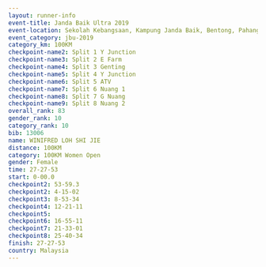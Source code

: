 ```yaml
---
layout: runner-info 
event-title: Janda Baik Ultra 2019
event-location: Sekolah Kebangsaan, Kampung Janda Baik, Bentong, Pahang, Malaysia
event_category: jbu-2019 
category_km: 100KM 
checkpoint-name2: Split 1 Y Junction  
checkpoint-name3: Split 2 E Farm  
checkpoint-name4: Split 3 Genting  
checkpoint-name5: Split 4 Y Junction 
checkpoint-name6: Split 5 ATV 
checkpoint-name7: Split 6 Nuang 1 
checkpoint-name8: Split 7 G Nuang 
checkpoint-name9: Split 8 Nuang 2 
overall_rank: 83
gender_rank: 10
category_rank: 10
bib: 13006
name: WINIFRED LOH SHI JIE
distance: 100KM
category: 100KM Women Open
gender: Female
time: 27-27-53
start: 0-00.0
checkpoint2: 53-59.3
checkpoint2: 4-15-02
checkpoint3: 8-53-34
checkpoint4: 12-21-11
checkpoint5: 
checkpoint6: 16-55-11
checkpoint7: 21-33-01
checkpoint8: 25-40-34
finish: 27-27-53
country: Malaysia
---
```

